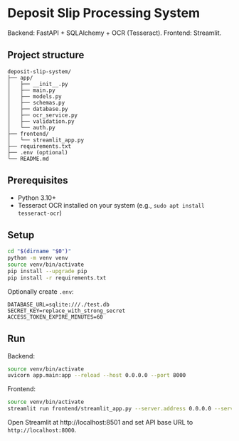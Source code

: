 # Deposit Slip Processing System

Backend: FastAPI + SQLAlchemy + OCR (Tesseract). Frontend: Streamlit.

## Project structure

```
deposit-slip-system/
├── app/
│   ├── __init__.py
│   ├── main.py
│   ├── models.py
│   ├── schemas.py
│   ├── database.py
│   ├── ocr_service.py
│   ├── validation.py
│   └── auth.py
├── frontend/
│   └── streamlit_app.py
├── requirements.txt
├── .env (optional)
└── README.md
```

## Prerequisites

- Python 3.10+
- Tesseract OCR installed on your system (e.g., `sudo apt install tesseract-ocr`)

## Setup

```bash
cd "$(dirname "$0")"
python -m venv venv
source venv/bin/activate
pip install --upgrade pip
pip install -r requirements.txt
```

Optionally create `.env`:

```
DATABASE_URL=sqlite:///./test.db
SECRET_KEY=replace_with_strong_secret
ACCESS_TOKEN_EXPIRE_MINUTES=60
```

## Run

Backend:

```bash
source venv/bin/activate
uvicorn app.main:app --reload --host 0.0.0.0 --port 8000
```

Frontend:

```bash
source venv/bin/activate
streamlit run frontend/streamlit_app.py --server.address 0.0.0.0 --server.port 8501
```

Open Streamlit at http://localhost:8501 and set API base URL to `http://localhost:8000`.


